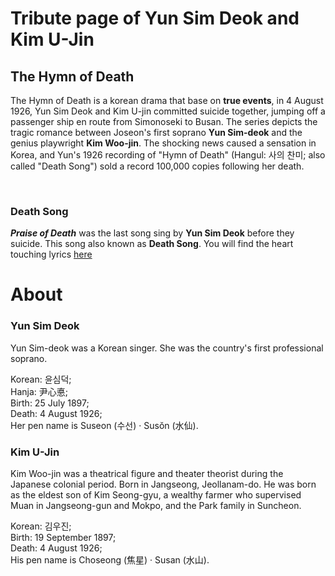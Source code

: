# Tribute page of Yun Sim Deok and Kim U-Jin
## The Hymn of Death
The Hymn of Death is a korean drama that base on **true events**, in 4 August 1926, Yun Sim Deok and Kim U-jin committed suicide together, jumping off a passenger ship en route from Simonoseki to Busan. The series depicts the tragic romance between Joseon's first soprano **Yun Sim-deok** and the genius playwright **Kim Woo-jin**. The shocking news caused a sensation in Korea, and Yun's 1926 recording of "Hymn of Death" (Hangul: 사의 찬미; also called "Death Song") sold a record 100,000 copies following her death.

<br>

### Death Song
***Praise of Death*** was the last song sing by **Yun Sim Deok** before they suicide. This song also known as **Death Song**. You will find the heart touching lyrics [here](https://devvsakib.github.io/tribute-yun-sim-deok-kim-ujin/#sim)

# About
### Yun Sim Deok
Yun Sim-deok was a Korean singer. She was the country's first professional soprano.

Korean: 윤심덕; <br>
Hanja: 尹心悳; <br>
Birth: 25 July 1897; <br>
Death: 4 August 1926; <br>
Her pen name is Suseon (수선) · Susŏn (水仙).

### Kim U-Jin
Kim Woo-jin was a theatrical figure and theater theorist during the Japanese colonial period. Born in Jangseong, Jeollanam-do. He was born as the eldest son of Kim Seong-gyu, a wealthy farmer who supervised Muan in Jangseong-gun and Mokpo, and the Park family in Suncheon.

Korean: 김우진; <br>
Birth: 19 September 1897; <br>
Death: 4 August 1926; <br>
His pen name is Choseong (焦星) · Susan (水山).
